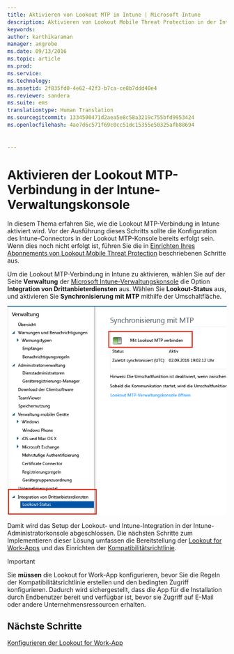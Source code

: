 ```yaml
---
title: Aktivieren von Lookout MTP in Intune | Microsoft Intune
description: Aktivieren von Lookout Mobile Threat Protection in der Intune-Verwaltungskonsole.
keywords: 
author: karthikaraman
manager: angrobe
ms.date: 09/13/2016
ms.topic: article
ms.prod: 
ms.service: 
ms.technology: 
ms.assetid: 2f835fd0-4e62-42f3-b7ca-ce8b7ddd40e4
ms.reviewer: sandera
ms.suite: ems
translationtype: Human Translation
ms.sourcegitcommit: 1334500471d2aea5e8c58a3219c755bfd9953424
ms.openlocfilehash: 4ae7d6c571f69c0cc51dc15355e50325afb88694


---
```


# Aktivieren der Lookout MTP-Verbindung in der Intune-Verwaltungskonsole
In diesem Thema erfahren Sie, wie die Lookout MTP-Verbindung in Intune aktiviert wird. Vor der Ausführung dieses Schritts sollte die Konfiguration des Intune-Connectors in der Lookout MTP-Konsole bereits erfolgt sein.  Wenn dies noch nicht erfolgt ist, führen Sie die in [Einrichten Ihres Abonnements von Lookout Mobile Threat Protection](set-up-your-subscription-with-lookout-mtp.md) beschriebenen Schritte aus.

Um die Lookout MTP-Verbindung in Intune zu aktivieren, wählen Sie auf der Seite **Verwaltung** der [Microsoft Intune-Verwaltungskonsole](https://manage.microsoft.com) die Option **Integration von Drittanbieterdiensten** aus. Wählen Sie **Lookout-Status** aus, und aktivieren Sie **Synchronisierung mit MTP** mithilfe der Umschaltfläche.

![Screenshot der Lookout-Synchronisierungsseite mit hervorgehobener Umschaltfläche „Aktivieren“](../media/mtp/lookout-intune-synchronization.png)

Damit wird das Setup der Lookout- und Intune-Integration in der Intune-Administratorkonsole abgeschlossen.  Die nächsten Schritte zum Implementieren dieser Lösung umfassen die Bereitstellung der [Lookout for Work-Apps](configure-and-deploy-lookout-for-work-apps.md) und das Einrichten der [Kompatibilitätsrichtlinie](enable-device-threat-protection-rule-in-compliance-policy.md).

>[!IMPORTANT]
> Sie **müssen** die Lookout for Work-App konfigurieren, bevor Sie die Regeln der Kompatibilitätsrichtlinie erstellen und den bedingten Zugriff konfigurieren. Dadurch wird sichergestellt, dass die App für die Installation durch Endbenutzer bereit und verfügbar ist, bevor sie Zugriff auf E-Mail oder andere Unternehmensressourcen erhalten.
## Nächste Schritte
[Konfigurieren der Lookout for Work-App ](configure-and-deploy-lookout-for-work-apps.md)



<!--HONumber=Sep16_HO2-->


